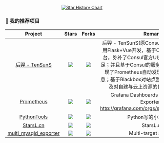 <div align="center">

[![Star History Chart](https://api.star-history.com/svg?repos=starsliao/ConsulManager,starsliao/Prometheus&type=Date)](https://github.com/starsliao/ConsulManager)
</div>

### 💎 我的推荐项目

|                        Project                         |                            Stars                              |                            Forks                             |              Remark              |
| :----------------------------------------------------: | :----------------------------------------------------------: | :----------------------------------------------------------: | :------------------------------: |
| [后羿 - TenSunS](https://github.com/starsliao/TenSunS) | ![](https://img.shields.io/github/stars/starsliao/TenSunS?color=f2f08d&logo=Undertale&logoColor=eb4630) | ![](https://img.shields.io/github/forks/starsliao/TenSunS?color=ba86eb&logo=Handshake&logoColor=ea6aa6) | 后羿 - TenSunS(原ConsulManager)是一个使用Flask+Vue开发，基于Consul的WEB运维平台，弥补了Consul官方UI对Services管理的不足；并且基于Consul的服务发现与键值存储：实现了Prometheus自动发现多云厂商各资源信息；基于Blackbox对站点监控的可视化维护；以及对自建与云上资源的优雅管理与展示。 |
| [Prometheus](https://github.com/starsliao/Prometheus) | ![](https://img.shields.io/github/stars/starsliao/Prometheus?color=f2f08d&logo=Undertale&logoColor=eb4630)  | ![](https://img.shields.io/github/forks/starsliao/Prometheus?color=ba86eb&logo=Handshake&logoColor=ea6aa6) |  Grafana Dashboards for Prometheus Exporter：http://grafana.com/orgs/starsliao/dashboards  |
| [PythonTools](https://github.com/starsliao/PythonTools) | ![](https://img.shields.io/github/stars/starsliao/PythonTools?color=f2f08d&logo=Undertale&logoColor=eb4630) | ![](https://img.shields.io/github/forks/starsliao/PythonTools?color=ba86eb&logo=Handshake&logoColor=ea6aa6) |  Python写的小工具集合  |
| [StarsL.cn](https://github.com/starsliao/StarsL.cn) | ![](https://img.shields.io/github/stars/starsliao/StarsL.cn?color=f2f08d&logo=Undertale&logoColor=eb4630) | ![](https://img.shields.io/github/forks/starsliao/StarsL.cn?color=ba86eb&logo=Handshake&logoColor=ea6aa6) |  StarsL.cn  |
| [multi_mysqld_exporter](https://github.com/starsliao/multi_mysqld_exporter) | ![](https://img.shields.io/github/stars/starsliao/multi_mysqld_exporter?color=f2f08d&logo=Undertale&logoColor=eb4630) | ![](https://img.shields.io/github/forks/starsliao/multi_mysqld_exporter?color=ba86eb&logo=Handshake&logoColor=ea6aa6) |  Multi-target support  |

<div align="center">
</div>
